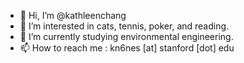 - 👋 Hi, I’m @kathleenchang
- 👀 I’m interested in cats, tennis, poker, and reading.
- 🌱 I’m currently studying environmental engineering.
- 📫 How to reach me : kn6nes [at] stanford [dot] edu

<!---
kathleenchang/kathleenchang is a ✨ special ✨ repository because its `README.md` (this file) appears on your GitHub profile.
You can click the Preview link to take a look at your changes.
--->
